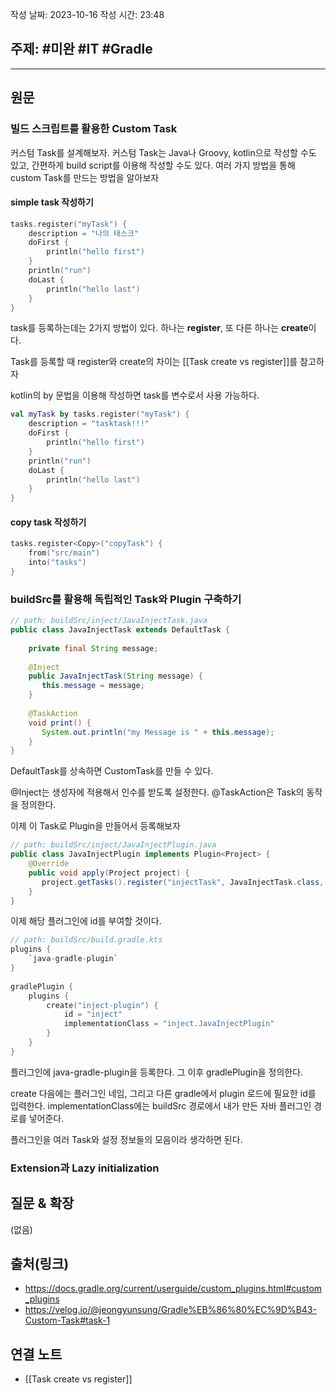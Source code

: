 작성 날짜: 2023-10-16
작성 시간: 23:48

## 주제: #미완 #IT #Gradle 

----
## 원문
### 빌드 스크립트를 활용한 Custom Task

커스텀 Task를 설계해보자. 커스텀 Task는 Java나 Groovy, kotlin으로 작성할 수도 있고, 간편하게 build script를 이용해 작성할 수도 있다. 여러 가지 방법을 통해 custom Task를 만드는 방법을 알아보자

#### simple task 작성하기

```kotlin
tasks.register("myTask") {  
    description = "나의 태스크"  
    doFirst {  
        println("hello first")  
    }  
    println("run")  
    doLast {  
        println("hello last")  
    }  
}
```

task를 등록하는데는 2가지 방법이 있다. 하나는 **register**, 또 다른 하나는 **create**이다.

Task를 등록할 때 register와 create의 차이는 [[Task create vs register]]를 참고하자

kotlin의 by 문법을 이용해 작성하면 task를 변수로서 사용 가능하다.

```kotlin
val myTask by tasks.register("myTask") {  
    description = "tasktask!!!"  
    doFirst {  
        println("hello first")  
    }  
    println("run")  
    doLast {  
        println("hello last")  
    }  
}
```

#### copy task 작성하기

```kotlin
tasks.register<Copy>("copyTask") {  
    from("src/main")  
    into("tasks")  
}
```


### buildSrc를 활용해 독립적인 Task와 Plugin 구축하기
```java
// path: buildSrc/inject/JavaInjectTask.java
public class JavaInjectTask extends DefaultTask {  
  
    private final String message;  
  
    @Inject  
    public JavaInjectTask(String message) {  
       this.message = message;  
    }  
  
    @TaskAction  
    void print() {  
       System.out.println("my Message is " + this.message);  
    }  
}
```

DefaultTask를 상속하면 CustomTask를 만들 수 있다. 

@Inject는 생성자에 적용해서 인수를 받도록 설정한다.
@TaskAction은 Task의 동작을 정의한다.

이제 이 Task로 Plugin을 만들어서 등록해보자

```java
// path: buildSrc/inject/JavaInjectPlugin.java
public class JavaInjectPlugin implements Plugin<Project> {  
    @Override  
    public void apply(Project project) {  
       project.getTasks().register("injectTask", JavaInjectTask.class, "my task");  
    }  
}
```

이제 해당 플러그인에 id를 부여할 것이다.

```kotlin
// path: buildSrc/build.gradle.kts
plugins {  
    `java-gradle-plugin`  
}  
  
gradlePlugin {  
    plugins {  
        create("inject-plugin") {  
            id = "inject"  
            implementationClass = "inject.JavaInjectPlugin"  
        }  
    }
}
```

플러그인에 java-gradle-plugin을 등록한다. 그 이후
gradlePlugin을 정의한다.

create 다음에는 플러그인 네임, 그리고 다른 gradle에서 plugin 로드에 필요한 id를 입력한다.
implementationClass에는 buildSrc 경로에서 내가 만든 자바 플러그인 경로를 넣어준다.

플러그인을 여러 Task와 설정 정보들의 모음이라 생각하면 된다. 

### Extension과 Lazy initialization
## 질문 & 확장

(없음)

## 출처(링크)
- https://docs.gradle.org/current/userguide/custom_plugins.html#custom_plugins
- https://velog.io/@jeongyunsung/Gradle%EB%86%80%EC%9D%B43-Custom-Task#task-1
## 연결 노트
- [[Task create vs register]]









